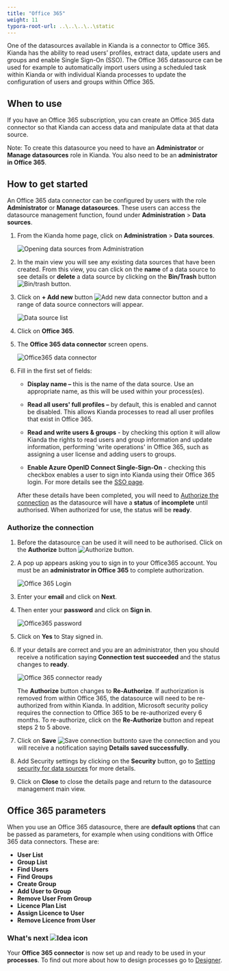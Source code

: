 ```yaml
---
title: "Office 365"
weight: 11
typora-root-url: ..\..\..\..\static
---
```


One of the datasources available in Kianda is a connector to Office 365. Kianda has the ability to read users’ profiles, extract data, update users and groups and enable Single Sign-On (SSO). The Office 365 datasource can be used for example to automatically import users using a scheduled task within Kianda or with individual Kianda processes to update the configuration of users and groups within Office 365.

## When to use

If you have an Office 365 subscription, you can create an Office 365 data connector so that Kianda can access data and manipulate data at that data source.

Note: To create this datasource you need to have an **Administrator** or **Manage datasources** role in Kianda. You also need to be an **administrator in Office 365**.

## How to get started ##

An Office 365 data connector can be configured by users with the role **Administrator** or **Manage datasources**. These users can access the datasource management function, found under **Administration** > **Data sources**.

1. From the Kianda home page, click on **Administration** > **Data sources**.

   ![Opening data sources from Administration](/images/open-data-sources.jpg)

2. In the main view you will see any existing data sources that have been created. From this view, you can click on the **name** of a data source to see details or **delete** a data source by clicking on the **Bin/Trash** button ![Bin/trash button](/images/binicon.png). 

3. Click on **+ Add new** button ![Add new data connector button](/images/addnew.png) and a range of data source connectors will appear.

      ![Data source list](/images/datasource-range.jpg)

4. Click on **Office 365**.

5. The **Office 365 data connector** screen opens.

   ![Office365 data connector](/images/office365-data-connector.jpg)

6. Fill in the first set of fields:

      - **Display name –** this is the name of the data source. Use an appropriate name, as this will be used within your process(es). 

      - **Read all users' full profiles –** by default, this is enabled and cannot be disabled. This allows Kianda processes to read all user profiles that exist in Office 365.

      - **Read and write users & groups** - by checking this option it will allow Kianda the rights to read users and group information and update information, performing 'write operations' in Office 365, such as assigning a user license and adding users to groups. 

      - **Enable Azure OpenID Connect Single-Sign-On** - checking this checkbox enables a user to sign into Kianda using their Office 365 login. For more details see the [SSO page](/docs/security/sso/).

      After these details have been completed, you will need to [Authorize the connection](#authorize-the-connection) as the datasource will have a **status** of **incomplete** until authorised. When authorized for use, the status will be **ready**.

### Authorize the connection

1. Before the datasource can be used it will need to be authorised. Click on the **Authorize** button ![Authorize button](/images/authorize.jpg).

2. A pop up appears asking you to sign in to your Office365 account. You must be an **administrator in Office 365** to complete authorization.

   ![Office 365 Login](/images/office365-login.jpg)

3. Enter your **email** and click on **Next**.

4. Then enter your **password** and click on **Sign in**.

   ![Office365 password](/images/password-office365.jpg)

5. Click on **Yes** to Stay signed in.

6. If your details are correct and you are an administrator, then you should receive a notification saying **Connection test succeeded** and the status changes to **ready**.

   ![Office 365 connector ready](/images/office365-ready.jpg)

   The **Authorize** button changes to **Re-Authorize**. If authorization is removed from within Office 365, the datasource will need to be re-authorized from within Kianda. In addition, Microsoft security policy requires the connection to Office 365 to be re-authorized every 6 months. To re-authorize, click on the **Re-Authorize** button and repeat steps 2 to 5 above.

7. Click on **Save** ![Save connection button](/images/save-connection.jpg)to save the connection and you will receive a notification saying **Details saved successfully**. 

8. Add Security settings by clicking on the **Security** button, go to [Setting security for data sources](/docs/platform/connectors/#setting-security-for-data-sources) for more details.

9. Click on **Close** to close the details page and return to the datasource management main view.





## Office 365 parameters ##

When you use an Office 365 datasource, there are **default options** that can be passed as parameters, for example when using conditions with Office 365 data connectors. These are:

- **User List**
- **Group List**
- **Find Users**
- **Find Groups**
- **Create Group**
- **Add User to Group**
- **Remove User From Group**
- **Licence Plan List**
- **Assign Licence to User**
- **Remove Licence from User**



### What's next  ![Idea icon](/images/18.png) ###

Your **Office 365 connector** is now set up and ready to be used in your **processes**. To find out more about how to design processes go to [Designer](/docs/platform/application-designer/designer/).
